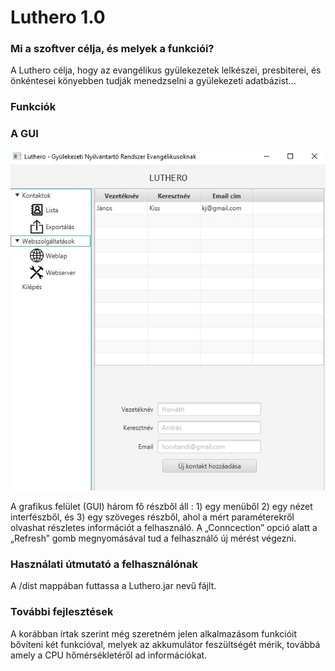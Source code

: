 # Luthero 1.0

### Mi a szoftver célja, és melyek a funkciói?
A Luthero célja, hogy az evangélikus gyülekezetek lelkészei, presbiterei, és önkéntesei könyebben tudják menedzselni a gyülekezeti adatbázist...

### Funkciók

### A GUI
![screenshot](./Luthero.jpg)

A grafikus felület (GUI) három fő részből áll : 1) egy menüből 2) egy nézet interfészből, és 3) egy szöveges részből, ahol a mért paraméterekről olvashat részletes információt a felhasználó. A „Conncection” opció alatt a „Refresh” gomb megnyomásával tud a felhasználó új mérést végezni.

### Használati útmutató a felhasználónak
 A /dist mappában futtassa a Luthero.jar nevű fájlt.
 
### További fejlesztések
A korábban írtak szerint még szeretném jelen alkalmazásom funkcióit bővíteni két funkcióval, melyek az akkumulátor feszültségét mérik, továbbá amely a CPU hőmérsékletéről ad információkat.

